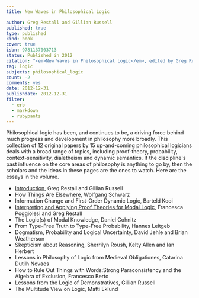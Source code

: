 ```yaml
---
title: New Waves in Philosophical Logic

author: Greg Restall and Gillian Russell
published: true
type: published
kind: book
cover: true
isbn: 9781137003713
status: Published in 2012
citation: "<em>New Waves in Philosophical Logic</em>, edited by Greg Restall and Gillian Russell, Palgrave Macmillan, 2012."
tag: logic
subjects: philosophical_logic 
count: -2
comments: yes
date: 2012-12-31
publishdate: 2012-12-31
filter:
  - erb
  - markdown
  - rubypants
---
```

Philosophical logic has been, and continues to be, a driving force behind much progress and development in philosophy more broadly. This collection of 12 original papers by 15 up-and-coming philosophical logicians deals with a broad range of topics, including proof-theory, probability, context-sensitivity, dialetheism and dynamic semantics. If the discipline's past influence on the core areas of philosophy is anything to go by, then the scholars and the ideas in these pages are the ones to watch. Here are the essays in the volume.

* [Introduction](http://consequently.org/papers/NewWavesIntroduction.pdf), Greg Restall and Gillian Russell
* How Things Are Elsewhere, Wolfgang Schwarz
* Information Change and First-Order Dynamic Logic, Barteld Kooi
* [Interpreting and Applying Proof Theories for Modal Logic](http://consequently.org/writing/interp-apply-ptml), Francesca Poggiolesi and Greg Restall
* The Logic(s) of Modal Knowledge, Daniel Cohnitz
* From Type-Free Truth to Type-Free Probability, Hannes Leitgeb
* Dogmatism, Probability and Logical Uncertainty, David Jehle and Brian Weatherson
* Skepticism about Reasoning, Sherrilyn Roush, Kelty Allen and Ian Herbert 
* Lessons in Philosophy of Logic from Medieval Obligationes, Catarina Dutilh Novaes
* How to Rule Out Things with Words:Strong Paraconsistency and the Algebra of Exclusion, Francesco Berto
* Lessons from the Logic of Demonstratives, Gillian Russell
* The Multitude View on Logic, Matti Eklund